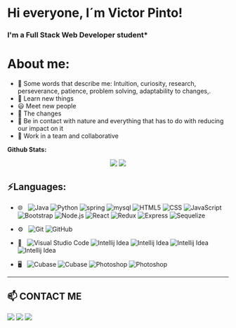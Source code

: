 # Hi everyone, I´m Victor Pinto!
### I'm a Full Stack Web Developer student* 

# About me:
- 💬 Some words that describe me: Intuition, curiosity, research, perseverance, patience, problem solving, adaptability to changes,.
- 🎯 Learn new things
- 😃 Meet new people
- 🚀 The changes
- 🌱 Be in contact with nature and everything that has to do with reducing our impact on it
- 👯 Work in a team and collaborative

**Github Stats:**

<p align="center">

  <img src="https://github-readme-stats.vercel.app/api?username=victorwake&hide=stars&show_icons=true&theme=dracula&line_height=32">
  <img src="https://github-readme-stats.vercel.app/api/top-langs/?username=victorwake&count_private=true&theme=dracula">

</p>

## ⚡Languages:

- 🌐 &nbsp;
  ![Java](https://img.shields.io/badge/-Java-333333?style=flat&logo=java)
  ![Python](https://img.shields.io/badge/-Python-333333?style=flat&logo=python)
  ![spring](https://img.shields.io/badge/-Spring-333333?style=flat&logo=spring)
  ![mysql](https://img.shields.io/badge/-Mysql-333333?style=flat&logo=mysql)
  ![HTML5](https://img.shields.io/badge/-HTML5-333333?style=flat&logo=HTML5)
  ![CSS](https://img.shields.io/badge/-CSS-333333?style=flat&logo=CSS3&logoColor=1572B6)
  ![JavaScript](https://img.shields.io/badge/-JavaScript-333333?style=flat&logo=javascript)
  ![Bootstrap](https://img.shields.io/badge/-Bootstrap-333333?style=flat&logo=bootstrap&logoColor=563D7C)
  ![Node.js](https://img.shields.io/badge/-Node.js-333333?style=flat&logo=node.js)
  ![React](https://img.shields.io/badge/-react-333333?style=flat&logo=react)
  ![Redux](https://img.shields.io/badge/-redux-333333?style=flat&logo=redux)
  ![Express](https://img.shields.io/badge/-Express-333333?style=flat&logo=Express)
  ![Sequelize](https://img.shields.io/badge/-Sequelize-333333?style=flat&logo=Sequelize)
  
- ⚙️ &nbsp;
  ![Git](https://img.shields.io/badge/-Git-333333?style=flat&logo=git)
  ![GitHub](https://img.shields.io/badge/-GitHub-333333?style=flat&logo=github)

- 🔧 &nbsp;
  ![Visual Studio Code](https://img.shields.io/badge/-Visual%20Studio%20Code-333333?style=flat&logo=visual-studio-code&logoColor=007ACC)
  ![Intellij Idea](https://img.shields.io/badge/-Intellij-333333?style=flat&logo=intellijidea)
  ![Intellij Idea](https://img.shields.io/badge/-Pycharm-333333?style=flat&logo=pycharm)
  ![Intellij Idea](https://img.shields.io/badge/-Webstorm-333333?style=flat&logo=webstorm)
  ![Intellij Idea](https://img.shields.io/badge/-NetBeans-333333?style=flat&logo=apache)


- 🖥 &nbsp;
  ![Cubase](https://img.shields.io/badge/-After%20Effects-333333?style=flat&logo=effects)
  ![Cubase](https://img.shields.io/badge/-Cubase-333333?style=flat&logo=cubase)
  ![Photoshop](https://img.shields.io/badge/-Fireworks-333333?style=flat&logo=adobe)
  ![Photoshop](https://img.shields.io/badge/-Photoshop-333333?style=flat&logo=adobe-photoshop)


___________________________________________
  

## 📫 CONTACT ME

<a target="_blank" href="https://www.linkedin.com/in/victor-pinto-fullstack"><img src="https://img.shields.io/badge/-LinkedIn-0077B5?style=for-the-badge&logo=Linkedin&logoColor=white"></img></a>
<a target="_blank" href="victorpintowake@gmail.com"><img src="https://img.shields.io/badge/-Gmail-D14836?style=for-the-badge&logo=Gmail&logoColor=white"></img></a>
<a target="_blank" href="https://www.instagram.com/victorwake/"><img src="https://img.shields.io/badge/-Instagram-0077B5?style=for-the-badge&logo=Instagram&logoColor=white%22"></img></a>
